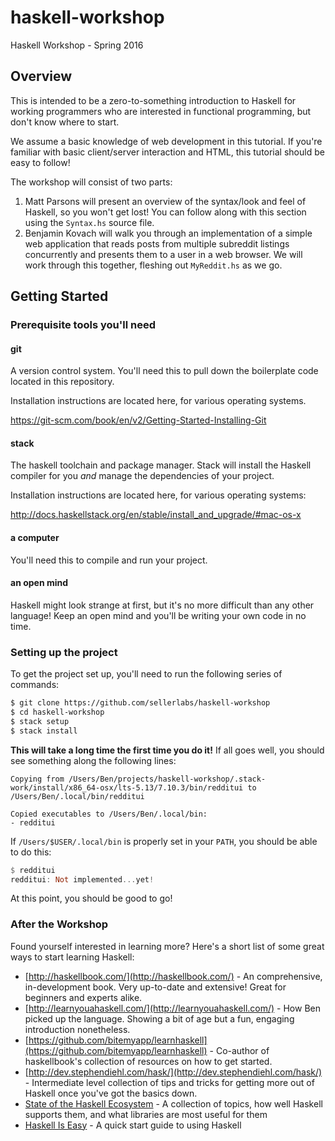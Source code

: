 # haskell-workshop

Haskell Workshop - Spring 2016

## Overview

This is intended to be a zero-to-something introduction to Haskell for working programmers who are
interested in functional programming, but don't know where to start.

We assume a basic knowledge of web development in this tutorial. If you're familiar with basic
client/server interaction and HTML, this tutorial should be easy to follow!

The workshop will consist of two parts:

1. Matt Parsons will present an overview of the syntax/look and feel of Haskell, so you won't get lost! You can
follow along with this section using the `Syntax.hs` source file.
2. Benjamin Kovach will walk you through an implementation of a simple web application that reads posts from
multiple subreddit listings concurrently and presents them to a user in a web browser. We will work through this
together, fleshing out `MyReddit.hs` as we go.

## Getting Started

### Prerequisite tools you'll need

#### git

A version control system. You'll need this to pull down the boilerplate code located in this repository.

Installation instructions are located here, for various operating systems.

https://git-scm.com/book/en/v2/Getting-Started-Installing-Git

#### stack

The haskell toolchain and package manager. Stack will install the Haskell compiler for you _and_ manage the dependencies of your project.

Installation instructions are located here, for various operating systems:

http://docs.haskellstack.org/en/stable/install_and_upgrade/#mac-os-x

#### a computer

You'll need this to compile and run your project.

#### an open mind

Haskell might look strange at first, but it's no more difficult than any other language! Keep an open mind and you'll be writing your own code in no time.

### Setting up the project

To get the project set up, you'll need to run the following series of commands:

```bash
$ git clone https://github.com/sellerlabs/haskell-workshop
$ cd haskell-workshop
$ stack setup
$ stack install
```

**This will take a long time the first time you do it!** If all goes well, you should see something along the following lines:

```
Copying from /Users/Ben/projects/haskell-workshop/.stack-work/install/x86_64-osx/lts-5.13/7.10.3/bin/redditui to /Users/Ben/.local/bin/redditui

Copied executables to /Users/Ben/.local/bin:
- redditui
```

If `/Users/$USER/.local/bin` is properly set in your `PATH`, you should be able to do this:

```hs
$ redditui
redditui: Not implemented...yet!
```

At this point, you should be good to go!

### After the Workshop

Found yourself interested in learning more? Here's a short list of some great ways to start learning Haskell:

- [http://haskellbook.com/](http://haskellbook.com/) - An comprehensive, in-development book. Very up-to-date and extensive! Great for beginners and experts alike.
- [http://learnyouahaskell.com/](http://learnyouahaskell.com/) - How Ben picked up the language. Showing a bit of age but a fun, engaging introduction nonetheless.
- [https://github.com/bitemyapp/learnhaskell](https://github.com/bitemyapp/learnhaskell) - Co-author of haskellbook's collection of resources on how to get started.
- [http://dev.stephendiehl.com/hask/](http://dev.stephendiehl.com/hask/) - Intermediate level collection of tips and tricks for getting more out of Haskell once you've got the basics down.
- [State of the Haskell Ecosystem](https://github.com/Gabriel439/post-rfc/blob/master/sotu.md) - A collection of topics, how well Haskell supports them, and what libraries are most useful for them
- [Haskell Is Easy](http://www.haskelliseasy.com) - A quick start guide to using Haskell
